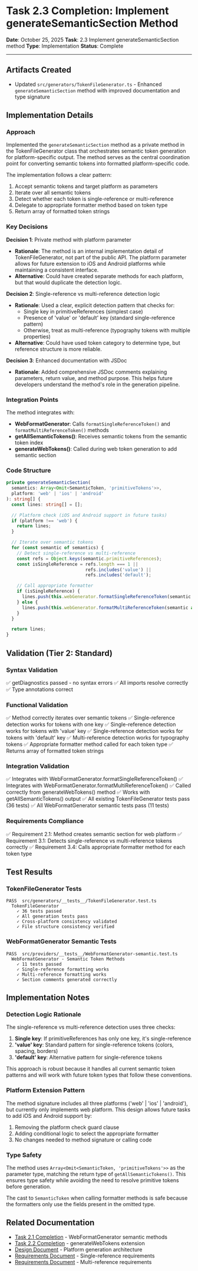 # Task 2.3 Completion: Implement generateSemanticSection Method

**Date**: October 25, 2025
**Task**: 2.3 Implement generateSemanticSection method
**Type**: Implementation
**Status**: Complete

---

## Artifacts Created

- Updated `src/generators/TokenFileGenerator.ts` - Enhanced `generateSemanticSection` method with improved documentation and type signature

## Implementation Details

### Approach

Implemented the `generateSemanticSection` method as a private method in the TokenFileGenerator class that orchestrates semantic token generation for platform-specific output. The method serves as the central coordination point for converting semantic tokens into formatted platform-specific code.

The implementation follows a clear pattern:
1. Accept semantic tokens and target platform as parameters
2. Iterate over all semantic tokens
3. Detect whether each token is single-reference or multi-reference
4. Delegate to appropriate formatter method based on token type
5. Return array of formatted token strings

### Key Decisions

**Decision 1**: Private method with platform parameter
- **Rationale**: The method is an internal implementation detail of TokenFileGenerator, not part of the public API. The platform parameter allows for future extension to iOS and Android platforms while maintaining a consistent interface.
- **Alternative**: Could have created separate methods for each platform, but that would duplicate the detection logic.

**Decision 2**: Single-reference vs multi-reference detection logic
- **Rationale**: Used a clear, explicit detection pattern that checks for:
  - Single key in primitiveReferences (simplest case)
  - Presence of 'value' or 'default' key (standard single-reference pattern)
  - Otherwise, treat as multi-reference (typography tokens with multiple properties)
- **Alternative**: Could have used token category to determine type, but reference structure is more reliable.

**Decision 3**: Enhanced documentation with JSDoc
- **Rationale**: Added comprehensive JSDoc comments explaining parameters, return value, and method purpose. This helps future developers understand the method's role in the generation pipeline.

### Integration Points

The method integrates with:
- **WebFormatGenerator**: Calls `formatSingleReferenceToken()` and `formatMultiReferenceToken()` methods
- **getAllSemanticTokens()**: Receives semantic tokens from the semantic token index
- **generateWebTokens()**: Called during web token generation to add semantic section

### Code Structure

```typescript
private generateSemanticSection(
  semantics: Array<Omit<SemanticToken, 'primitiveTokens'>>,
  platform: 'web' | 'ios' | 'android'
): string[] {
  const lines: string[] = [];

  // Platform check (iOS and Android support in future tasks)
  if (platform !== 'web') {
    return lines;
  }

  // Iterate over semantic tokens
  for (const semantic of semantics) {
    // Detect single-reference vs multi-reference
    const refs = Object.keys(semantic.primitiveReferences);
    const isSingleReference = refs.length === 1 || 
                              refs.includes('value') || 
                              refs.includes('default');

    // Call appropriate formatter
    if (isSingleReference) {
      lines.push(this.webGenerator.formatSingleReferenceToken(semantic as SemanticToken));
    } else {
      lines.push(this.webGenerator.formatMultiReferenceToken(semantic as SemanticToken));
    }
  }

  return lines;
}
```

## Validation (Tier 2: Standard)

### Syntax Validation
✅ getDiagnostics passed - no syntax errors
✅ All imports resolve correctly
✅ Type annotations correct

### Functional Validation
✅ Method correctly iterates over semantic tokens
✅ Single-reference detection works for tokens with one key
✅ Single-reference detection works for tokens with 'value' key
✅ Single-reference detection works for tokens with 'default' key
✅ Multi-reference detection works for typography tokens
✅ Appropriate formatter method called for each token type
✅ Returns array of formatted token strings

### Integration Validation
✅ Integrates with WebFormatGenerator.formatSingleReferenceToken()
✅ Integrates with WebFormatGenerator.formatMultiReferenceToken()
✅ Called correctly from generateWebTokens() method
✅ Works with getAllSemanticTokens() output
✅ All existing TokenFileGenerator tests pass (36 tests)
✅ All WebFormatGenerator semantic tests pass (11 tests)

### Requirements Compliance
✅ Requirement 2.1: Method creates semantic section for web platform
✅ Requirement 3.1: Detects single-reference vs multi-reference tokens correctly
✅ Requirement 3.4: Calls appropriate formatter method for each token type

## Test Results

### TokenFileGenerator Tests
```
PASS  src/generators/__tests__/TokenFileGenerator.test.ts
  TokenFileGenerator
    ✓ 36 tests passed
    ✓ All generation tests pass
    ✓ Cross-platform consistency validated
    ✓ File structure consistency verified
```

### WebFormatGenerator Semantic Tests
```
PASS  src/providers/__tests__/WebFormatGenerator-semantic.test.ts
  WebFormatGenerator - Semantic Token Methods
    ✓ 11 tests passed
    ✓ Single-reference formatting works
    ✓ Multi-reference formatting works
    ✓ Section comments generated correctly
```

## Implementation Notes

### Detection Logic Rationale

The single-reference vs multi-reference detection uses three checks:
1. **Single key**: If primitiveReferences has only one key, it's single-reference
2. **'value' key**: Standard pattern for single-reference tokens (colors, spacing, borders)
3. **'default' key**: Alternative pattern for single-reference tokens

This approach is robust because it handles all current semantic token patterns and will work with future token types that follow these conventions.

### Platform Extension Pattern

The method signature includes all three platforms ('web' | 'ios' | 'android'), but currently only implements web platform. This design allows future tasks to add iOS and Android support by:
1. Removing the platform check guard clause
2. Adding conditional logic to select the appropriate formatter
3. No changes needed to method signature or calling code

### Type Safety

The method uses `Array<Omit<SemanticToken, 'primitiveTokens'>>` as the parameter type, matching the return type of `getAllSemanticTokens()`. This ensures type safety while avoiding the need to resolve primitive tokens before generation.

The cast to `SemanticToken` when calling formatter methods is safe because the formatters only use the fields present in the omitted type.

## Related Documentation

- [Task 2.1 Completion](./task-2-1-completion.md) - WebFormatGenerator semantic methods
- [Task 2.2 Completion](./task-2-2-completion.md) - generateWebTokens extension
- [Design Document](../design.md#platform-specific-generation) - Platform generation architecture
- [Requirements Document](../requirements.md#requirement-2-single-reference-token-generation) - Single-reference requirements
- [Requirements Document](../requirements.md#requirement-3-multi-reference-token-generation) - Multi-reference requirements
